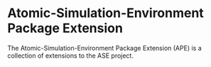 # Atomic-Simulation-Environment Package Extension

The Atomic-Simulation-Environment Package Extension (APE) is a collection of extensions to the ASE project.

